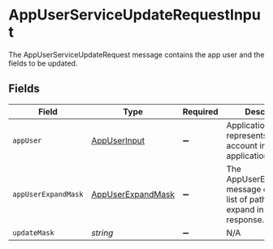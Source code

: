 # AppUserServiceUpdateRequestInput

The AppUserServiceUpdateRequest message contains the app user and the fields to be updated.


## Fields

| Field                                                                             | Type                                                                              | Required                                                                          | Description                                                                       |
| --------------------------------------------------------------------------------- | --------------------------------------------------------------------------------- | --------------------------------------------------------------------------------- | --------------------------------------------------------------------------------- |
| `appUser`                                                                         | [AppUserInput](../../models/shared/appuserinput.md)                               | :heavy_minus_sign:                                                                | Application User that represents an account in the application.                   |
| `appUserExpandMask`                                                               | [AppUserExpandMask](../../models/shared/appuserexpandmask.md)                     | :heavy_minus_sign:                                                                | The AppUserExpandMask message contains a list of paths to expand in the response. |
| `updateMask`                                                                      | *string*                                                                          | :heavy_minus_sign:                                                                | N/A                                                                               |